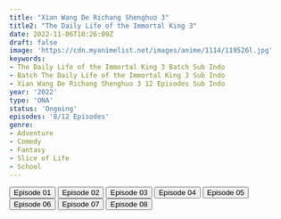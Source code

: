 ```yaml
---
title: "Xian Wang De Richang Shenghuo 3"
title2: "The Daily Life of the Immortal King 3"
date: 2022-11-06T10:26:09Z
draft: false
image: 'https://cdn.myanimelist.net/images/anime/1114/119526l.jpg'
keywords:
- The Daily Life of the Immortal King 3 Batch Sub Indo
- Batch The Daily Life of the Immortal King 3 Sub Indo
- Xian Wang De Richang Shenghuo 3 12 Episodes Sub Indo
year: '2022'
type: 'ONA'
status: 'Ongoing'
episodes: '8/12 Episodes'
genre:
- Adventure
- Comedy
- Fantasy
- Slice of Life
- School
---
```


<div class="d-g gg-5 gtc-r ai-c">
<button onclick="window.open('?arc=ByOMCO2Hiv_20221002/1/MP4/Kuramanime-DLIK_S3-01-480p-BGlobal','_blank')">Episode 01</button>
<button onclick="window.open('?arc=S0mFrJ8BaW_20221005/2/MP4/Kuramanime-DLIK_S3-02-480p-BGlobal','_blank')">Episode 02</button>
<button onclick="window.open('?arc=s2LBefYueo_20221011/3/MP4/Kuramanime-DLIK_S3-03-480p-BGlobal','_blank')">Episode 03</button>
<button onclick="window.open('?arc=GgBpGncxkP_20221018/4/MP4/Kuramanime-DLIK_S3-04-480p-BGlobal','_blank')">Episode 04</button>
<button onclick="window.open('?arc=XQff2M9iHw_20221108/7/MP4/Kuramanime-DLIK_S3-07-480p-BGlobal','_blank')">Episode 05</button>
<button onclick="window.open('?arc=GuNzTct119_20221030/6/MP4/Kuramanime-DLIK_S3-06-480p-Anichin','_blank')">Episode 06</button>
<button onclick="window.open('?arc=diYavlAFZb_20221106/7/MP4/Kuramanime-DLIK_S3-07-480p-Anichin','_blank')">Episode 07</button>
<button onclick="window.open('?arc=FjVyzd1h3m_20221113/8/MP4/Kuramanime-DLIK_S3-08-480p-Anichin','_blank')">Episode 08</button>
</div>